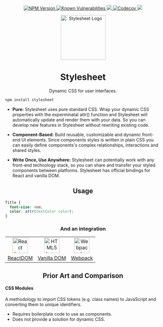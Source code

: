 <div align="center" href="">
    <p>
        <a href="https://npm.im/stylesheet">
            <img src="https://img.shields.io/npm/v/stylesheet.svg"
                 alt="NPM Version" />
        </a>
        <a href="https://snyk.io/test/github/500tech/stylesheet">
            <img src="https://snyk.io/test/github/500tech/stylesheet/badge.svg"
                 alt="Known Vulnerabilities"
                 data-canonical-src="https://snyk.io/test/github/500tech/stylesheet" />
        </a>
        <a href="https://travis-ci.org/500tech/stylesheet">
            <img src="https://travis-ci.org/500tech/stylesheet.svg?branch=master" />
        </a>
        <a href="https://codecov.io/gh/500tech/stylesheet">
            <img src="https://codecov.io/gh/500tech/stylesheet/branch/master/graph/badge.svg" alt="Codecov" />
        </a>
        <a href="https://app.fossa.io/projects/git%2Bhttps%3A%2F%2Fgithub.com%2F500tech%2Fstylesheet?ref=badge_shield"
           alt="FOSSA Status">
            <img src="https://app.fossa.io/api/projects/git%2Bhttps%3A%2F%2Fgithub.com%2F500tech%2Fstylesheet.svg?type=shield"/>
        </a>
    </p>
    <img height="145" src="https://cdn.rawgit.com/500tech/stylesheet/master/assets/stylesheet.svg" alt="Stylesheet Logo" align="center" />
    <h1>Stylesheet</h1>
    <p>Dynamic CSS for user interfaces.</p>
</div>

```bash
npm install stylesheet
```

 - **Pure:** Stylesheet uses pure standard CSS. Wrap your dynamic CSS properties with the experminatal attr() function and Stylesheet will automatically update and render them with your data. So you can develop new features in Stylesheet without rewriting existing code.
 
 - **Component-Based:** Build reusable, customizable and dynamic front-end UI elements. Since components styles is written in plain CSS you can easily define components's complex relationships, interactions and shared styles.
 
 - **Write Once, Use Anywhere:** Stylesheet can potentially work with any front-end technology stack, so you can share and transfer your styled components between platforms. Stylesheet has official bindings for React and vanilla DOM.

<h2 align="center">Usage</h2>

```CSS
Title {
  font-size: 4em;
  color: attr(textColor color);
}
```

<h3 align="center">And an integration</h3>

<div align="center">
<table align="center">
    <tr>
        <td align="center">
            <a href="https://github.com/500tech/stylesheet/tree/master/react-dom">
                <img width="50" src="https://cdn.rawgit.com/500tech/stylesheet/master/assets/react.svg" alt="React Logo" align="center">
            </a>
        </td>
        <td align="center">
            <a href="https://github.com/500tech/stylesheet/tree/master/vanilla-dom">
                <img width="50" src="https://cdn.rawgit.com/500tech/stylesheet/master/assets/dom.svg" alt="HTML5 Logo" align="center">
            </a>
        </td>
        <td align="center">
          <a href="https://github.com/500tech/stylesheet/tree/master/loader">
              <img width="50" src="https://cdn.rawgit.com/500tech/stylesheet/master/assets/webpack.svg" alt="Webpack Logo" align="center">
          </a>
        </td>
    </tr>
    <tr>
        <td align="center">
            <a href="https://github.com/500tech/stylesheet/tree/master/react-dom">ReactDOM</a>
        </td>
        <td align="center">
            <a href="https://github.com/500tech/stylesheet/tree/master/vanilla-dom">Vanilla DOM</a>
        </td>
        <td align="center">
            <a href="https://github.com/500tech/stylesheet/tree/master/loader">Webpack</a>
        </td>
    </tr>
</table>
</div>

<h2 align="center">Prior Art and Comparison</h2>

#### CSS Modules
A methodology to import CSS tokens (e.g. class names) to JavaScript and converting them to unique identifiers.

 - Requires boilerplate code to use as components.
 - Does not provide a solution for dynamic CSS.
